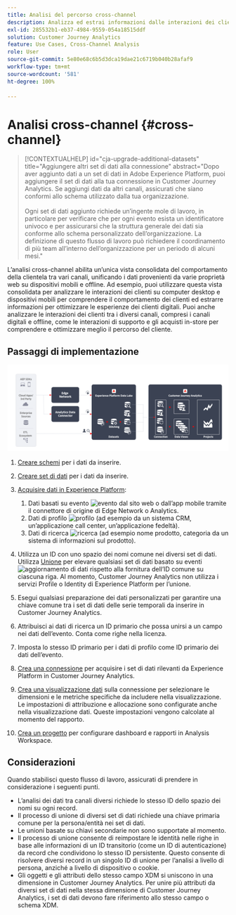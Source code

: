 ```yaml
---
title: Analisi del percorso cross-channel
description: Analizza ed estrai informazioni dalle interazioni dei clienti lungo l’intero percorso del cliente.
exl-id: 285532b1-eb37-4984-9559-054a18515ddf
solution: Customer Journey Analytics
feature: Use Cases, Cross-Channel Analysis
role: User
source-git-commit: 5e80e68c6b5d3dca19dae21c6719b040b28afaf9
workflow-type: tm+mt
source-wordcount: '581'
ht-degree: 100%

---
```


# Analisi cross-channel {#cross-channel}

<!-- markdownlint-disable MD034 -->

>[!CONTEXTUALHELP]
>id="cja-upgrade-additional-datasets"
>title="Aggiungere altri set di dati alla connessione"
>abstract="Dopo aver aggiunto dati a un set di dati in Adobe Experience Platform, puoi aggiungere il set di dati alla tua connessione in Customer Journey Analytics. Se aggiungi dati da altri canali, assicurati che siano conformi allo schema utilizzato dalla tua organizzazione.<br><br>Ogni set di dati aggiunto richiede un’ingente mole di lavoro, in particolare per verificare che per ogni evento esista un identificatore univoco e per assicurarsi che la struttura generale dei dati sia conforme allo schema personalizzato dell’organizzazione. La definizione di questo flusso di lavoro può richiedere il coordinamento di più team all’interno dell’organizzazione per un periodo di alcuni mesi."

<!-- markdownlint-enable MD034 -->

L’analisi cross-channel abilita un’unica vista consolidata del comportamento della clientela tra vari canali, unificando i dati provenienti da varie proprietà web su dispositivi mobili e offline. Ad esempio, puoi utilizzare questa vista consolidata per analizzare le interazioni dei clienti su computer desktop e dispositivi mobili per comprendere il comportamento dei clienti ed estrarre informazioni per ottimizzare le esperienze dei clienti digitali. Puoi anche analizzare le interazioni dei clienti tra i diversi canali, compresi i canali digitali e offline, come le interazioni di supporto e gli acquisti in-store per comprendere e ottimizzare meglio il percorso del cliente.

## Passaggi di implementazione

![Flusso dei passaggi di implementazione come descritto in questa sezione.](../assets/cca-architecture.png)

1. [Creare schemi](https://experienceleague.adobe.com/docs/experience-platform/xdm/tutorials/create-schema-ui.html?lang=it) per i dati da inserire.
1. [Creare set di dati](https://experienceleague.adobe.com/docs/platform-learn/tutorials/data-ingestion/create-datasets-and-ingest-data.html?lang=it) per i dati da inserire.
1. [Acquisire dati in Experience Platform](https://experienceleague.adobe.com/docs/platform-learn/tutorials/data-ingestion/understanding-data-ingestion.html?lang=it):
   1. Dati basati su evento ![evento](https://spectrum.adobe.com/static/icons/workflow_18/Smock_Events_18_N.svg) dal sito web o dall’app mobile tramite il connettore di origine di Edge Network o Analytics.
   2. Dati di profilo ![profilo](https://spectrum.adobe.com/static/icons/workflow_18/Smock_User_18_N.svg) (ad esempio da un sistema CRM, un’applicazione call center, un’applicazione fedeltà).
   3. Dati di ricerca ![ricerca](https://spectrum.adobe.com/static/icons/workflow_18/Smock_Search_18_N.svg) (ad esempio nome prodotto, categoria da un sistema di informazioni sul prodotto).

1. Utilizza un ID con uno spazio dei nomi comune nei diversi set di dati. Utilizza [Unione](../../stitching/overview.md) per elevare qualsiasi set di dati basato su eventi ![aggiornamento di dati](https://spectrum.adobe.com/static/icons/workflow_18/Smock_DataRefresh_18_N.svg) rispetto alla fornitura dell’ID comune su ciascuna riga. Al momento, Customer Journey Analytics non utilizza i servizi Profile o Identity di Experience Platform per l’unione.
1. Esegui qualsiasi preparazione dei dati personalizzati per garantire una chiave comune tra i set di dati delle serie temporali da inserire in Customer Journey Analytics.
1. Attribuisci ai dati di ricerca un ID primario che possa unirsi a un campo nei dati dell’evento. Conta come righe nella licenza.
1. Imposta lo stesso ID primario per i dati di profilo come ID primario dei dati dell’evento.
1. [Crea una connessione](../../connections/overview.md) per acquisire i set di dati rilevanti da Experience Platform in Customer Journey Analytics.
1. [Crea una visualizzazione dati](/help/data-views/create-dataview.md) sulla connessione per selezionare le dimensioni e le metriche specifiche da includere nella visualizzazione. Le impostazioni di attribuzione e allocazione sono configurate anche nella visualizzazione dati. Queste impostazioni vengono calcolate al momento del rapporto.
1. [Crea un progetto](/help/analysis-workspace/home.md) per configurare dashboard e rapporti in Analysis Workspace.

## Considerazioni

Quando stabilisci questo flusso di lavoro, assicurati di prendere in considerazione i seguenti punti.

* L’analisi dei dati tra canali diversi richiede lo stesso ID dello spazio dei nomi su ogni record.
* Il processo di unione di diversi set di dati richiede una chiave primaria comune per la persona/entità nei set di dati.
* Le unioni basate su chiavi secondarie non sono supportate al momento.
* Il processo di unione consente di reimpostare le identità nelle righe in base alle informazioni di un ID transitorio (come un ID di autenticazione) da record che condividono lo stesso ID persistente. Questo consente di risolvere diversi record in un singolo ID di unione per l’analisi a livello di persona, anziché a livello di dispositivo o cookie.
* Gli oggetti e gli attributi dello stesso campo XDM si uniscono in una dimensione in Customer Journey Analytics. Per unire più attributi da diversi set di dati nella stessa dimensione di Customer Journey Analytics, i set di dati devono fare riferimento allo stesso campo o schema XDM.


